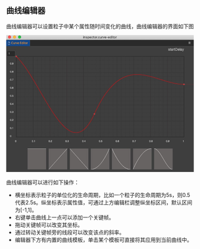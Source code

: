 ## 曲线编辑器
曲线编辑器可以设置粒子中某个属性随时间变化的曲线，曲线编辑器的界面如下图

![](img/curve_editor.png)

曲线编辑器可以进行如下操作：

- 横坐标表示粒子的单位化的生命周期，比如一个粒子的生命周期为5s，则0.5代表2.5s。纵坐标表示属性值，可通过上方编辑栏调整纵坐标区间，默认区间为[-1,1]。
- 右键单击曲线上一点可以添加一个关键帧。
- 拖动关键帧可以改变其坐标。
- 通过转动关键帧旁的线段可以改变该点的斜率。
- 编辑器下方有内置的曲线模板，单击某个模板可直接将其应用到当前曲线中。